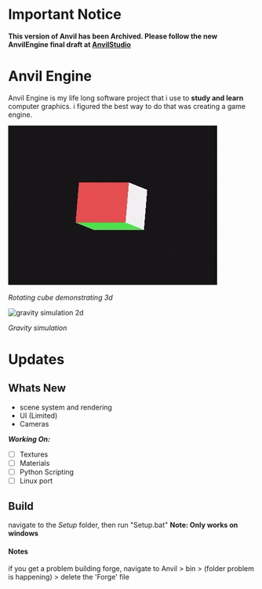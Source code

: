 # Important Notice
**This version of Anvil has been Archived. Please follow the new AnvilEngine final draft at [AnvilStudio](https://github.com/AnvilStudio/AnvilWorkspace)**


# Anvil Engine

Anvil Engine is my life long software project that i use to **study and learn** computer graphics. i figured the best way to do that was creating a game engine.

![rotating cube](Anvil/core/extras/imgs/cube.gif "9/1/2023")

*Rotating cube demonstrating 3d*

![gravity simulation 2d](Anvil/core/extras/imgs/ezgif.com-gif-maker.gif "6/22/2022")

*Gravity simulation*

# Updates

## Whats New 
- scene system and rendering 
- UI (Limited)
- Cameras

***Working On:***
- [ ] Textures
- [ ] Materials
- [ ] Python Scripting
- [ ] Linux port

## Build
navigate to the *Setup* folder, then run "Setup.bat"
**Note: Only works on windows**

#### Notes
if  you get a problem building forge, navigate to Anvil > bin > (folder problem is happening) > delete the 'Forge' file

